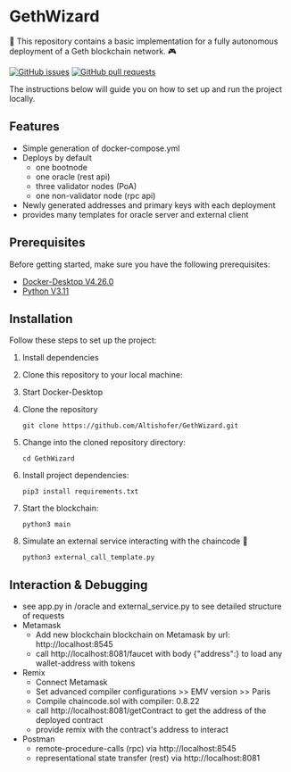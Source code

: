 
# GethWizard

🎉 This repository contains a basic implementation for a fully autonomous deployment of a Geth blockchain network. 🎮

[![GitHub issues](https://img.shields.io/github/issues/Altishofer/GethWizard.svg)](https://github.com/Altishofer/GuessMyWord/issues)
[![GitHub pull requests](https://img.shields.io/github/issues-pr/Altishofer/GethWizard.svg)](https://github.com/Altishofer/GuessMyWord/pulls)

The instructions below will guide you on how to set up and run the project locally.

## Features

- Simple generation of docker-compose.yml
- Deploys by default
  - one bootnode
  - one oracle (rest api)
  - three validator nodes (PoA)
  - one non-validator node (rpc api)
- Newly generated addresses and primary keys with each deployment
- provides many templates for oracle server and external client

## Prerequisites

Before getting started, make sure you have the following prerequisites:

- [Docker-Desktop V4.26.0](https://docs.docker.com/desktop/release-notes/#4260) 
- [Python V3.11](https://www.python.org/downloads/release/python-3114/)


## Installation

Follow these steps to set up the project:

1. Install dependencies
2. Clone this repository to your local machine:
3. Start Docker-Desktop

4. Clone the repository

   ```shell
   git clone https://github.com/Altishofer/GethWizard.git
   ```

5. Change into the cloned repository directory:

   ```shell
   cd GethWizard
   ```

6. Install project dependencies:

   ```shell
   pip3 install requirements.txt
   ```

7. Start the blockchain:

   ```shell
   python3 main
   ```

8. Simulate an external service interacting with the chaincode 🎉
   ```shell
   python3 external_call_template.py
   ```

## Interaction & Debugging
- see app.py in /oracle and external_service.py to see detailed structure of requests
- Metamask
  - Add new blockchain blockchain on Metamask by url: http://localhost:8545
  - call http://localhost:8081/faucet with body {"address":<hexAddress>} to load any wallet-address with tokens
- Remix
  - Connect Metamask
  - Set advanced compiler configurations >> EMV version >> Paris
  - Compile chaincode.sol with compiler: 0.8.22
  - call http://localhost:8081/getContract to get the address of the deployed contract
  - provide remix with the contract's address to interact
- Postman
  - remote-procedure-calls (rpc) via http://localhost:8545
  - representational state transfer (rest) via http://localhost:8081

